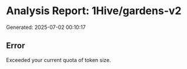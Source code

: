 # Analysis Report: 1Hive/gardens-v2

Generated: 2025-07-02 00:10:17

## Error

Exceeded your current quota of token size.
